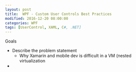 ```yaml
---
layout: post
title:  WPF - Custom User Controls Best Practices
modified: 2016-12-20 08:00:00
categories: WPF
tags: [UserControl, XAML, C#, .NET]
---
```


Goals
- Describe the problem statement
  - Why Xamarin and mobile dev is difficult in a VM (nested virtualization
- 

